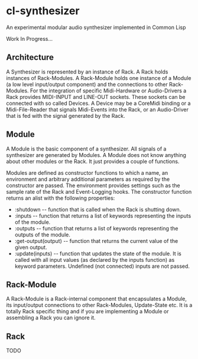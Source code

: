 # cl-synthesizer
An experimental modular audio synthesizer implemented in Common Lisp

Work In Progress...

## Architecture

A Synthesizer is represented by an instance of Rack. A Rack holds instances of Rack-Modules. A Rack-Module
holds one instance of a Module (a low level input/output component) and the connections to other Rack-Modules. 
For the integration of specific Midi-Hardware or Audio-Drivers a Rack provides MIDI-INPUT and LINE-OUT sockets.
These sockets can be connected with so called Devices. A Device may be a CoreMidi binding or a Midi-File-Reader 
that signals Midi-Events into the Rack, or an Audio-Driver that is fed with the signal generated by the Rack.

## Module

A Module is the basic component of a synthesizer. All signals of a synthesizer are generated by Modules. A Module
does not know anything about other modules or the Rack. It just provides a couple of functions.

Modules are defined as constructor functions to which a name, an environment and arbitrary additional parameters as required 
by the constructor are passed. The environment provides settings such as the sample rate of the Rack and Event-Logging hooks.
The constructor function returns an alist with the following properties:

- :shutdown -- function that is called when the Rack is shutting down.
- :inputs -- function that returns a list of keywords representing the inputs of the module. 
- :outputs -- function that returns a list of keywords representing the outputs of the module. 
- :get-output(output) -- function that returns the current value of the given output.
- :update(inputs) -- function that updates the state of the module. It is called with all input values (as declared by the inputs function) as keyword parameters. Undefined (not connected) inputs are not passed.

## Rack-Module

A Rack-Module is a Rack-internal component that encapsulates a Module, its input/output connections to other Rack-Modules, 
Update-State etc. It is a totally Rack specific thing and if you are implementing a Module or assembling a Rack
you can ignore it.   

## Rack

TODO

